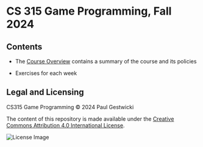 # CS 315 Game Programming, Fall 2024

## Contents

- The [Course Overview](overview.md) contains a summary of the course and its policies

- Exercises for each week

## Legal and Licensing

CS315 Game Programming © 2024 Paul Gestwicki

The content of this repository is made available under the
[Creative Commons Attribution 4.0 International License](http://creativecommons.org/licenses/by/4.0/).

![License Image](https://i.creativecommons.org/l/by/4.0/88x31.png)